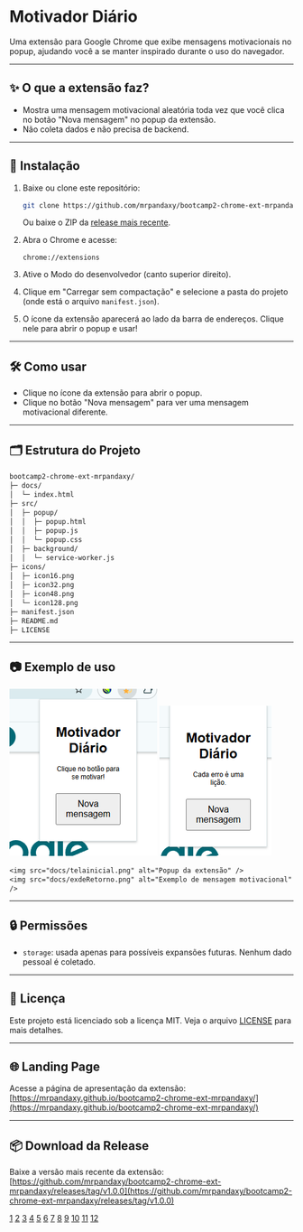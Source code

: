 # Motivador Diário

Uma extensão para Google Chrome que exibe mensagens motivacionais no popup, ajudando você a se manter inspirado durante o uso do navegador.

***

## ✨ O que a extensão faz?
- Mostra uma mensagem motivacional aleatória toda vez que você clica no botão "Nova mensagem" no popup da extensão.
- Não coleta dados e não precisa de backend.

***

## 🚀 Instalação

1. Baixe ou clone este repositório:
   ```bash
   git clone https://github.com/mrpandaxy/bootcamp2-chrome-ext-mrpandaxy.git
   ```
   Ou baixe o ZIP da [release mais recente](https://github.com/mrpandaxy/bootcamp2-chrome-ext-mrpandaxy/releases/tag/v1.0.0).

2. Abra o Chrome e acesse:
   ```
   chrome://extensions
   ```

3. Ative o Modo do desenvolvedor (canto superior direito).

4. Clique em "Carregar sem compactação" e selecione a pasta do projeto (onde está o arquivo `manifest.json`).

5. O ícone da extensão aparecerá ao lado da barra de endereços. Clique nele para abrir o popup e usar!

***

## 🛠️ Como usar
- Clique no ícone da extensão para abrir o popup.
- Clique no botão "Nova mensagem" para ver uma mensagem motivacional diferente.

***

## 🗂️ Estrutura do Projeto
```
bootcamp2-chrome-ext-mrpandaxy/
├─ docs/
│  └─ index.html
├─ src/
│  ├─ popup/
│  │  ├─ popup.html
│  │  ├─ popup.js
│  │  └─ popup.css
│  ├─ background/
│  │  └─ service-worker.js
├─ icons/
│  ├─ icon16.png
│  ├─ icon32.png
│  ├─ icon48.png
│  └─ icon128.png
├─ manifest.json
├─ README.md
├─ LICENSE
```

***

## 📷 Exemplo de uso

![imagemInicial](telaInicial.png)
![exDeRetorno](exdeRetorno.png)

```
<img src="docs/telainicial.png" alt="Popup da extensão" />
<img src="docs/exdeRetorno.png" alt="Exemplo de mensagem motivacional" />
```

***

## 🔒 Permissões
- `storage`: usada apenas para possíveis expansões futuras. Nenhum dado pessoal é coletado.

***

## 📄 Licença
Este projeto está licenciado sob a licença MIT. Veja o arquivo [LICENSE](./LICENSE) para mais detalhes.

***

## 🌐 Landing Page
Acesse a página de apresentação da extensão:
[https://mrpandaxy.github.io/bootcamp2-chrome-ext-mrpandaxy/](https://mrpandaxy.github.io/bootcamp2-chrome-ext-mrpandaxy/)

***

## 📦 Download da Release
Baixe a versão mais recente da extensão:
[https://github.com/mrpandaxy/bootcamp2-chrome-ext-mrpandaxy/releases/tag/v1.0.0](https://github.com/mrpandaxy/bootcamp2-chrome-ext-mrpandaxy/releases/tag/v1.0.0)

[1](https://ieeexplore.ieee.org/document/10928130/)
[2](https://online-journals.org/index.php/i-jim/article/view/45725)
[3](https://ieeexplore.ieee.org/document/10265943/)
[4](https://onlinelibrary.wiley.com/doi/10.1002/sec.1433)
[5](https://www.semanticscholar.org/paper/425c821e64176fcc80df8e0c76d04db1719c7fc0)
[6](https://ieeexplore.ieee.org/document/8812028/)
[7](https://doi.curvenote.com/10.25080/shinma-7f4c6e7-009)
[8](https://www.semanticscholar.org/paper/4fe890428ee5b383efdccc77fba670130f1280d3)
[9](https://arxiv.org/pdf/2312.03250.pdf)
[10](https://onlinelibrary.wiley.com/doi/pdfdirect/10.1029/2021EA001797)
[11](https://arxiv.org/html/2502.18440v1)
[12](https://arxiv.org/html/2407.21621v1)